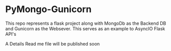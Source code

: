 # PyMongo-Gunicorn

This repo represents a flask project along with MongoDb as the Backend DB and Gunicorn as the Websever.
This serves as an example to AsyncIO Flask API's

A Details Read me file will be published soon
